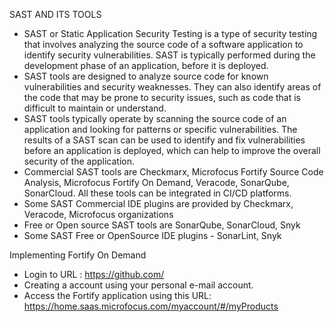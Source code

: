 SAST AND ITS TOOLS
 * SAST or Static Application Security Testing is a type of security testing that involves analyzing the source code of a software application to identify security vulnerabilities. SAST is typically performed during the development phase of an application, before it is deployed.
 * SAST tools are designed to analyze source code for known vulnerabilities and security weaknesses. They can also identify areas of the code that may be prone to security issues, such as code that is difficult to maintain or understand.
 * SAST tools typically operate by scanning the source code of an application and looking for patterns or specific vulnerabilities. The results of a SAST scan can be used to identify and fix vulnerabilities before an application is deployed, which can help to improve the overall security of the application.
 * Commercial SAST tools are Checkmarx, Microfocus Fortify Source Code Analysis, Microfocus Fortify On Demand, Veracode, SonarQube, SonarCloud. All these tools can be integrated in CI/CD platforms.
 * Some SAST Commercial IDE plugins are provided by Checkmarx, Veracode, Microfocus organizations
 * Free or Open source SAST tools are SonarQube, SonarCloud, Snyk
 * Some SAST Free or OpenSource IDE plugins - SonarLint, Snyk

Implementing Fortify On Demand

* Login to URL : https://github.com/
* Creating a account using your personal e-mail account.
* Access the Fortify application using this URL: https://home.saas.microfocus.com/myaccount/#/myProducts
